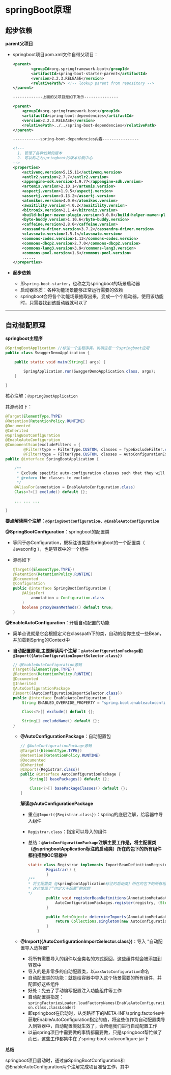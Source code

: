 # springBoot原理

## 起步依赖

**parent父项目**

* springboot项目pom.xml文件自带父项目：

  ```xml
  <parent>
          <groupId>org.springframework.boot</groupId>
          <artifactId>spring-boot-starter-parent</artifactId>
          <version>2.2.3.RELEASE</version>
          <relativePath/> <!-- lookup parent from repository -->
  </parent>
  
  -------------上面的父项目是如下所示---------------
  
  <parent>
      <groupId>org.springframework.boot</groupId>
      <artifactId>spring-boot-dependencies</artifactId>
      <version>2.2.3.RELEASE</version>
      <relativePath>../../spring-boot-dependencies</relativePath>
  </parent>
  
  ------------spring-boot-dependencies内容----------------
  
  <!---
  	1. 管理了各种依赖的版本
  	2. 可以称之为springboot的版本仲裁中心
  -->
  <properties>
      <activemq.version>5.15.11</activemq.version>
      <antlr2.version>2.7.7</antlr2.version>
      <appengine-sdk.version>1.9.77</appengine-sdk.version>
      <artemis.version>2.10.1</artemis.version>
      <aspectj.version>1.9.5</aspectj.version>
      <assertj.version>3.13.2</assertj.version>
      <atomikos.version>4.0.6</atomikos.version>
      <awaitility.version>4.0.2</awaitility.version>
      <bitronix.version>2.1.4</bitronix.version>
      <build-helper-maven-plugin.version>3.0.0</build-helper-maven-plugin.version>
      <byte-buddy.version>1.10.6</byte-buddy.version>
      <caffeine.version>2.8.0</caffeine.version>
      <cassandra-driver.version>3.7.2</cassandra-driver.version>
      <classmate.version>1.5.1</classmate.version>
      <commons-codec.version>1.13</commons-codec.version>
      <commons-dbcp2.version>2.7.0</commons-dbcp2.version>
      <commons-lang3.version>3.9</commons-lang3.version>
      <commons-pool.version>1.6</commons-pool.version>
      ......
  </properties>
  ```

* **起步依赖**
  * 即`spring-boot-starter`，也称之为springboot的场景启动器
  * 启动器本质：各种功能场景能够正常运行需要的依赖
  * springboot会将各个功能场景抽取出来，变成一个个启动器，使用该功能时，只需要找到该启动器就可以了



---

## 自动装配原理

**springboot主程序**

```Java
@SpringBootApplication //标注一个主程序类，说明这是一个springboot应用
public class SwaggerDemoApplication {

    public static void main(String[] args) {
        
        SpringApplication.run(SwaggerDemoApplication.class, args);
    }

}
```

核心注解：`@springBootApplication`

其源码如下：

```Java
@Target(ElementType.TYPE)
@Retention(RetentionPolicy.RUNTIME)
@Documented
@Inherited
@SpringBootConfiguration
@EnableAutoConfiguration
@ComponentScan(excludeFilters = {
		@Filter(type = FilterType.CUSTOM, classes = TypeExcludeFilter.class),
		@Filter(type = FilterType.CUSTOM, classes = AutoConfigurationExcludeFilter.class) })
public @interface SpringBootApplication {

	/**
	 * Exclude specific auto-configuration classes such that they will never be applied.
	 * @return the classes to exclude
	 */
	@AliasFor(annotation = EnableAutoConfiguration.class)
	Class<?>[] exclude() default {};

	... ... ...

}
```

**要点解读两个注解：`@SpringBootConfiguration`、`@EnableAutoConfiguration`**

**@SpringBootConfiguration**：springboot的配置类

* 等同于@Configuration，既标注该类是Springboot的一个配置类（ Javaconfig ），也是容器中的一个组件

* 源码如下

  ```Java
  @Target({ElementType.TYPE})
  @Retention(RetentionPolicy.RUNTIME)
  @Documented
  @Configuration
  public @interface SpringBootConfiguration {
      @AliasFor(
          annotation = Configuration.class
      )
      boolean proxyBeanMethods() default true;
  }
  ```

**@EnableAutoConfiguration**：开启自动配置的功能

* 简单点说就是它会根据定义在classpath下的类，自动的给你生成一些Bean，并加载到Spring的Context中

* **自动配置原理,主要解读两个注解：`@AutoConfigurationPackage`和`@Import({AutoConfigurationImportSelector.class})`**

  ```Java
  // @EnableAutoConfiguration源码
  @Target({ElementType.TYPE})
  @Retention(RetentionPolicy.RUNTIME)
  @Documented
  @Inherited
  @AutoConfigurationPackage
  @Import({AutoConfigurationImportSelector.class})
  public @interface EnableAutoConfiguration {
      String ENABLED_OVERRIDE_PROPERTY = "spring.boot.enableautoconfiguration";
  
      Class<?>[] exclude() default {};
  
      String[] excludeName() default {};
  }
  ```

  * **@AutoConfigurationPackage**：自动配置包

    ```Java
    // @AutoConfigurationPackage源码
    @Target({ElementType.TYPE})
    @Retention(RetentionPolicy.RUNTIME)
    @Documented
    @Inherited
    @Import({Registrar.class})
    public @interface AutoConfigurationPackage {
        String[] basePackages() default {};
    
        Class<?>[] basePackageClasses() default {};
    }
    ```

    **解读@AutoConfigurationPackage**

    * 重点`@Import({Registrar.class})`：spring的底层注解，给容器中导入组件

    * `Registrar.class`：指定可以导入的组件

    * 总结：**`@AutoConfigurationPackage`注解主要工作是，将主配置类（@springbootApplication标注的启动类）所在的包下的所有组件都扫描到IOC容器中**

      ```Java
      static class Registrar implements ImportBeanDefinitionRegistrar, DeterminableImports {
              Registrar() {
              }
      /**
      * 将主配置类（@springbootApplication标注的启动类）所在的包下的所有组件都扫描到IOC容器中
      * 这也体现了“约定大于配置”的思想
      */
              public void registerBeanDefinitions(AnnotationMetadata metadata, BeanDefinitionRegistry registry) {
                  AutoConfigurationPackages.register(registry, (String[])(new AutoConfigurationPackages.PackageImports(metadata)).getPackageNames().toArray(new String[0]));
              }
      
              public Set<Object> determineImports(AnnotationMetadata metadata) {
                  return Collections.singleton(new AutoConfigurationPackages.PackageImports(metadata));
              }
          }
      ```

  * **@Import({AutoConfigurationImportSelector.class})**：导入 “自动配置导入选择器”

    * 将所有需要导入的组件以全类名的方式返回，这些组件就会被添加到容器中
    * 导入的是非常多的自动配置类，以`xxxAutoConfiguration`命名
    * 自动配置类的功能：就是给容器中导入这个场景需要的所有组件，并配置好这些组件
    * 好处：免去了手动编写配置注入功能组件等工作
    * 自动配置类指定：`springFactoriesLoader.loadFactoryNames(EnableAutoConfiguration.class,classLoader)`
    * 即springboot在启动时，从类路径下的META-INF/spring.factories中获取EnableAutoConfiguration指定的值，将这些值作为自动配置类导入到容器中，自动配置类就生效了，会帮组我们进行自动配置工作
    * 以前spring项目中需要做的事情都需要做，只是springboot帮忙做了而已，这些工作都集中在了spring-boot-autoconfigure.jar下

**总结**

​	springboot项目启动时，通过@SpringBootConfiguration和@EnableAutoConfiguration两个注解完成项目准备工作，其中



